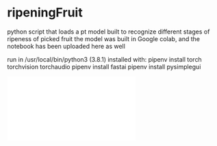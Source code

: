 # ripeningFruit

python script that loads a pt model built to recognize different stages of ripeness of picked fruit
the model was built in Google colab, and the notebook has been uploaded here as well

run in  /usr/local/bin/python3 (3.8.1)
installed with:
  pipenv install torch torchvision torchaudio
  pipenv install fastai
  pipenv install pysimplegui


![](./AnvilModel.html)
